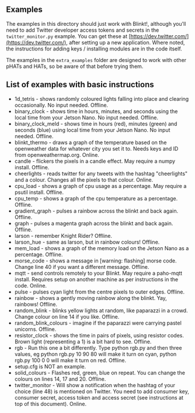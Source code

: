 ## Examples

The examples in this directory should just work with Blinkt!, although you'll need to add Twitter developer access tokens and secrets in the `twitter_monitor.py` example. You can get these at [https://dev.twitter.com/](https://dev.twitter.com/), after setting up a new application. Where noted, the instructions for adding keys / installing modules are in the code itself.

The examples in the `extra_examples` folder are designed to work with other pHATs and HATs, so be aware of that before trying them.

## List of examples with basic instructions

- 1d_tetris - shows randomly coloured lights falling into place and clearing occasionally. No input needed. Offline.
- binary_clock - shows time in hours, minutes, and seconds using the local time from your Jetson Nano. No input needed. Offline.
- binary_clock_meld - shows time in hours (red), minutes (green) and seconds (blue) using local time from your Jetson Nano. No input needed. Offline.
- blinkt_thermo - draws a graph of the temperature based on the openweather data for whatever city you set it to. Needs keys and ID from openweathermap.org. Online.
- candle - flickers the pixels in a candle effect. May require a numpy install. Offline.
- cheerlights - reads twitter for any tweets with the hashtag "cheerlights" and a colour. Changes all the pixels to that colour. Online.
- cpu_load - shows a graph of cpu usage as a percentage. May require a psutil install. Offline.
- cpu_temp - shows a graph of the cpu temperature as a percentage. Offline.
- gradient_graph - pulses a rainbow across the blinkt and back again. Offline.
- graph - pulses a magenta graph across the blinkt and back again. Offline.
- larson - remember Knight Rider? Offline.
- larson_hue - same as larson, but in rainbow colours! Offline.
- mem_load - shows a graph of the memory load on the Jetson Nano as a percentage. Offline.
- morse_code - shows a message in [warning: flashing] morse code. Change line 40 if you want a different message. Offline.
- mqtt - send controls remotely to your Blinkt. May require a paho-mqtt install. Requires setup on another machine as per instructions in the code. Online.
- pulse - pulses cyan light from the centre pixels to outer edges. Offline.
- rainbow - shows a gently moving rainbow along the blinkt. Yay, rainbows! Offline.
- random_blink - blinks yellow lights at random, like paparazzi in a crowd. Change colour on line 14 if you like. Offline.
- random_blink_colours - imagine if the paparazzi were carrying pastel unicorns. Offline.
- resistor_clock - shows the time in pairs of pixels, using resistor codes. Brown light (representing a 1) is a bit hard to see. Offline.
- rgb - Run this one a bit differently. Type python rgb.py and then three values, eg python rgb.py 10 90 80 will make it turn on cyan, python rgb.py 100 0 0 will make it turn on red. Offline.
- setup.cfg is NOT an example.
- solid_colours - Flashes red, green, blue on repeat. You can change the colours on lines 14, 17 and 20. Offline.
- twitter_monitor - Will show a notification when the hashtag of your choice (line 48) is mentioned on Twitter. You need to add consumer key, consumer secret, access token and access secret (see instructions at top of this document). Online.
